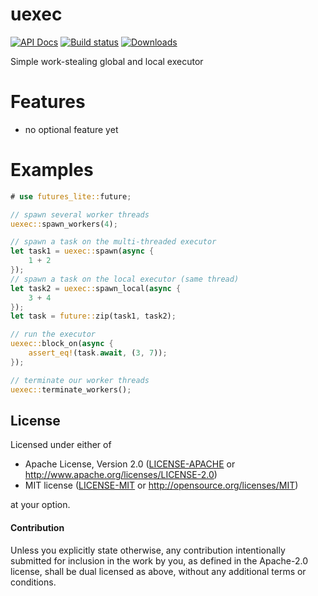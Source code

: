# uexec

[![API Docs](https://docs.rs/uexec/badge.svg)](https://docs.rs/uexec)
[![Build status](https://github.com/Keruspe/uexec/workflows/Build%20and%20test/badge.svg)](https://github.com/Keruspe/uexec/actions)
[![Downloads](https://img.shields.io/crates/d/uexec.svg)](https://crates.io/crates/uexec)

Simple work-stealing global and local executor

# Features

- no optional feature yet

# Examples

```rust
# use futures_lite::future;

// spawn several worker threads
uexec::spawn_workers(4);

// spawn a task on the multi-threaded executor
let task1 = uexec::spawn(async {
    1 + 2
});
// spawn a task on the local executor (same thread)
let task2 = uexec::spawn_local(async {
    3 + 4
});
let task = future::zip(task1, task2);

// run the executor
uexec::block_on(async {
    assert_eq!(task.await, (3, 7));
});

// terminate our worker threads
uexec::terminate_workers();
```

## License

Licensed under either of

 * Apache License, Version 2.0 ([LICENSE-APACHE](LICENSE-APACHE) or http://www.apache.org/licenses/LICENSE-2.0)
 * MIT license ([LICENSE-MIT](LICENSE-MIT) or http://opensource.org/licenses/MIT)

at your option.

#### Contribution

Unless you explicitly state otherwise, any contribution intentionally submitted
for inclusion in the work by you, as defined in the Apache-2.0 license, shall be
dual licensed as above, without any additional terms or conditions.
